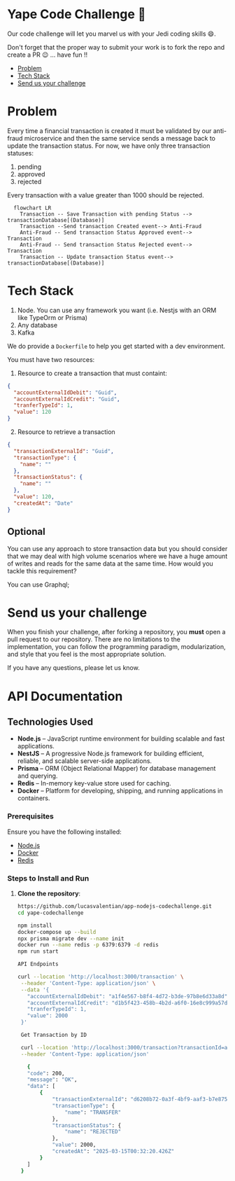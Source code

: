 # Yape Code Challenge :rocket:

Our code challenge will let you marvel us with your Jedi coding skills :smile:. 

Don't forget that the proper way to submit your work is to fork the repo and create a PR :wink: ... have fun !!

- [Problem](#problem)
- [Tech Stack](#tech_stack)
- [Send us your challenge](#send_us_your_challenge)

# Problem

Every time a financial transaction is created it must be validated by our anti-fraud microservice and then the same service sends a message back to update the transaction status.
For now, we have only three transaction statuses:

<ol>
  <li>pending</li>
  <li>approved</li>
  <li>rejected</li>  
</ol>

Every transaction with a value greater than 1000 should be rejected.

```mermaid
  flowchart LR
    Transaction -- Save Transaction with pending Status --> transactionDatabase[(Database)]
    Transaction --Send transaction Created event--> Anti-Fraud
    Anti-Fraud -- Send transaction Status Approved event--> Transaction
    Anti-Fraud -- Send transaction Status Rejected event--> Transaction
    Transaction -- Update transaction Status event--> transactionDatabase[(Database)]
```

# Tech Stack

<ol>
  <li>Node. You can use any framework you want (i.e. Nestjs with an ORM like TypeOrm or Prisma) </li>
  <li>Any database</li>
  <li>Kafka</li>    
</ol>

We do provide a `Dockerfile` to help you get started with a dev environment.

You must have two resources:

1. Resource to create a transaction that must containt:

```json
{
  "accountExternalIdDebit": "Guid",
  "accountExternalIdCredit": "Guid",
  "tranferTypeId": 1,
  "value": 120
}
```

2. Resource to retrieve a transaction

```json
{
  "transactionExternalId": "Guid",
  "transactionType": {
    "name": ""
  },
  "transactionStatus": {
    "name": ""
  },
  "value": 120,
  "createdAt": "Date"
}
```

## Optional

You can use any approach to store transaction data but you should consider that we may deal with high volume scenarios where we have a huge amount of writes and reads for the same data at the same time. How would you tackle this requirement?

You can use Graphql;

# Send us your challenge

When you finish your challenge, after forking a repository, you **must** open a pull request to our repository. There are no limitations to the implementation, you can follow the programming paradigm, modularization, and style that you feel is the most appropriate solution.

If you have any questions, please let us know.

# API Documentation

## Technologies Used

- **Node.js** – JavaScript runtime environment for building scalable and fast applications.
- **NestJS** – A progressive Node.js framework for building efficient, reliable, and scalable server-side applications.
- **Prisma** – ORM (Object Relational Mapper) for database management and querying.
- **Redis** – In-memory key-value store used for caching.
- **Docker** – Platform for developing, shipping, and running applications in containers.

### Prerequisites

Ensure you have the following installed:

- [Node.js](https://nodejs.org/)
- [Docker](https://www.docker.com/)
- [Redis](https://www.memurai.com/get-memurai)

### Steps to Install and Run

1. **Clone the repository**:
   ```bash
   https://github.com/lucasvalentian/app-nodejs-codechallenge.git
   cd yape-codechallenge

   npm install
   docker-compose up --build
   npx prisma migrate dev --name init
   docker run --name redis -p 6379:6379 -d redis
   npm run start

   API Endpoints

   curl --location 'http://localhost:3000/transaction' \
    --header 'Content-Type: application/json' \
    --data '{
      "accountExternalIdDebit": "a1f4e567-b8f4-4d72-b3de-97b8e6d33a8d",
      "accountExternalIdCredit": "d1b5f423-458b-4b2d-a6f0-16e8c999a57d",
      "tranferTypeId": 1,
      "value": 2000
    }'

    Get Transaction by ID

    curl --location 'http://localhost:3000/transaction?transactionId=a1f4e567-b8f4-4d72-b3de-97b8e6d33a8d' \
    --header 'Content-Type: application/json'

      {
      "code": 200,
      "message": "OK",
      "data": [
          {
              "transactionExternalId": "d6208b72-0a3f-4bf9-aaf3-b7e8758387b2",
              "transactionType": {
                  "name": "TRANSFER"
              },
              "transactionStatus": {
                  "name": "REJECTED"
              },
              "value": 2000,
              "createdAt": "2025-03-15T00:32:20.426Z"
          }
      ]
    }

